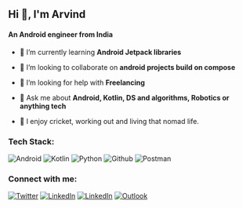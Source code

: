 ## Hi 👋, I'm Arvind

#### An Android engineer from India

- 🌱 I’m currently learning **Android Jetpack libraries**

- 👯 I’m looking to collaborate on **android projects build on compose**

- 🤝 I’m looking for help with **Freelancing**

- 💬 Ask me about **Android, Kotlin, DS and algorithms, Robotics or anything tech**

- 🏏 I enjoy cricket, working out and living that nomad life.

### Tech Stack:
![Android](https://img.shields.io/badge/-Android-3DDC84?logo=android&logoColor=white&style=for-the-badge) ![Kotlin](https://img.shields.io/badge/-Kotlin-B125EA?logo=kotlin&logoColor=white&style=for-the-badge)  ![Python](https://img.shields.io/badge/-Pyhton-FFD43B?logo=python&logoColor=black&style=for-the-badge) ![Github](https://img.shields.io/badge/-Github-171515?logo=github&logoColor=white&style=for-the-badge) ![Postman](https://img.shields.io/badge/-Postman-EF5B25?logo=postman&logoColor=white&style=for-the-badge)

### Connect with me:
[![Twitter](https://img.shields.io/badge/Twitter-1DA1F2?style=for-the-badge&logo=twitter&logoColor=white)](https://twitter.com/_Arvind_Mehra) [![LinkedIn](https://img.shields.io/badge/LinkedIn-0077B5?style=for-the-badge&logo=linkedin&logoColor=white)](https://www.linkedin.com/in/arvind-mehra/) [![LinkedIn](https://img.shields.io/badge/Leetcode-67595E?style=for-the-badge&logo=leetcode&logoColor=white)](https://www.leetcode.com/am07234) [![Outlook](https://img.shields.io/badge/Outlook-00A2ED?style=for-the-badge&logo=microsoft%20outlook&logoColor=white)
](mailto:arvind.mehra@outlook.com)
